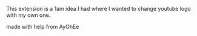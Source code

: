 This extension is a 1am idea I had where I wanted to change youtube logo with my own one.






made with help from AyOhEe
